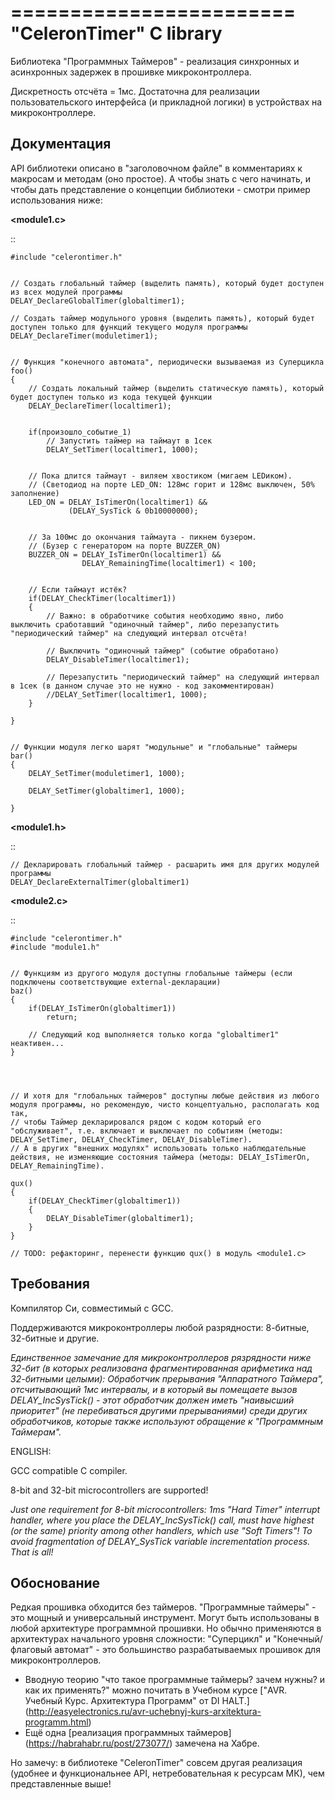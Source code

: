 ========================
"CeleronTimer" C library
========================

Библиотека "Программных Таймеров" - реализация синхронных и асинхронных задержек в прошивке микроконтроллера.

Дискретность отсчёта = 1мс. Достаточна для реализации пользовательского интерфейса (и прикладной логики) в устройствах на микроконтроллере.



Документация
------------

API библиотеки описано в "заголовочном файле" в комментариях к макросам и методам (оно простое).
А чтобы знать с чего начинать, и чтобы дать представление о концепции библиотеки - смотри пример использования ниже:


**\<module1.c\>**

::

    #include "celerontimer.h"


    // Создать глобальный таймер (выделить память), который будет доступен из всех модулей программы
    DELAY_DeclareGlobalTimer(globaltimer1);

    // Создать таймер модульного уровня (выделить память), который будет доступен только для функций текущего модуля программы
    DELAY_DeclareTimer(moduletimer1);


    // Функция "конечного автомата", периодически вызываемая из Суперцикла
    foo()
    {
        // Создать локальный таймер (выделить статическую память), который будет доступен только из кода текущей функции
        DELAY_DeclareTimer(localtimer1);


        if(произошло_событие_1)
            // Запустить таймер на таймаут в 1сек
            DELAY_SetTimer(localtimer1, 1000);


        // Пока длится таймаут - виляем хвостиком (мигаем LEDиком).
        // (Светодиод на порте LED_ON: 128мс горит и 128мс выключен, 50% заполнение)
        LED_ON = DELAY_IsTimerOn(localtimer1) && 
                 (DELAY_SysTick & 0b10000000);


        // За 100мс до окончания таймаута - пикнем бузером.
        // (Бузер с генератором на порте BUZZER_ON)
        BUZZER_ON = DELAY_IsTimerOn(localtimer1) && 
                    DELAY_RemainingTime(localtimer1) < 100;


        // Если таймаут истёк?
        if(DELAY_CheckTimer(localtimer1))
        {
            // Важно: в обработчике события необходимо явно, либо выключить сработавший "одиночный таймер", либо перезапустить "периодический таймер" на следующий интервал отсчёта!
            
            // Выключить "одиночный таймер" (событие обработано)
            DELAY_DisableTimer(localtimer1);
            
            // Перезапустить "периодический таймер" на следующий интервал в 1сек (в данном случае это не нужно - код закомментирован)
            //DELAY_SetTimer(localtimer1, 1000);
        }
        
    }
    
    
    // Функции модуля легко шарят "модульные" и "глобальные" таймеры
    bar()
    {
        DELAY_SetTimer(moduletimer1, 1000);

        DELAY_SetTimer(globaltimer1, 1000);

    }



**\<module1.h\>**

::

    // Декларировать глобальный таймер - расшарить имя для других модулей программы
    DELAY_DeclareExternalTimer(globaltimer1)



**\<module2.c\>**

::

    #include "celerontimer.h"
    #include "module1.h"


    // Функциям из другого модуля доступны глобальные таймеры (если подключены соответствующие external-декларации)
    baz()
    {
        if(DELAY_IsTimerOn(globaltimer1))
            return;
            
        // Следующий код выполняется только когда "globaltimer1" неактивен...
    }




    // И хотя для "глобальных таймеров" доступны любые действия из любого модуля программы, но рекомендую, чисто концептуально, располагать код так, 
    // чтобы Таймер декларировался рядом с кодом который его "обслуживает", т.е. включает и выключает по событиям (методы: DELAY_SetTimer, DELAY_CheckTimer, DELAY_DisableTimer).
    // А в других "внешних модулях" использовать только наблюдательные действия, не изменяющие состояния таймера (методы: DELAY_IsTimerOn, DELAY_RemainingTime).
    
    qux()
    {
        if(DELAY_CheckTimer(globaltimer1))
        {
            DELAY_DisableTimer(globaltimer1);
        }
    }

    // TODO: рефакторинг, перенести функцию qux() в модуль <module1.c>




Требования
----------

Компилятор Си, совместимый с GCC.

Поддерживаются микроконтроллеры любой разрядности: 8-битные, 32-битные и другие.

*Единственное замечание для микроконтроллеров рязрядности ниже 32-бит (в которых реализована фрагментированная арифметика над 32-битными целыми): 
Обработчик прерывания "Аппаратного Таймера", отсчитывающий 1мс интервалы, и в который вы помещаете вызов DELAY_IncSysTick() - этот обработчик должен иметь "наивысший приоритет" (не перебиваться другими прерываниями) среди других обработчиков, которые также используют обращение к "Программным Таймерам".*



  ENGLISH:

  GCC compatible C compiler.

  8-bit and 32-bit microcontrollers are supported!

  *Just one requirement for 8-bit microcontrollers: 1ms "Hard Timer" interrupt handler, where you place the DELAY_IncSysTick() call, must have highest (or the same) priority among other handlers, which use "Soft Timers"! To avoid fragmentation of DELAY_SysTick variable incrementation process. That is all!*




Обоснование
-----------

Редкая прошивка обходится без таймеров. "Программные таймеры" - это мощный и универсальный инструмент. Могут быть использованы в любой архитектуре программной прошивки. Но обычно применяются в архитектурах начального уровня сложности: "Суперцикл" и "Конечный/флаговый автомат" - это большинство разрабатываемых прошивок для микроконтроллеров.

* Вводную теорию "что такое программные таймеры? зачем нужны? и как их применять?" можно почитать в Учебном курсе ["AVR. Учебный Курс. Архитектура Программ" от DI HALT.] (<http://easyelectronics.ru/avr-uchebnyj-kurs-arxitektura-programm.html>)
* Ещё одна [реализация программных таймеров] (<https://habrahabr.ru/post/273077/>) замечена на Хабре.

Но замечу: в библиотеке "CeleronTimer" совсем другая реализация (удобнее и функциональнее API, нетребовательная к ресурсам МК), чем представленные выше!

